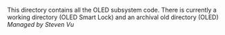 This directory contains all the OLED subsystem code. There is currently a working directory (OLED Smart Lock) and an archival old directory (OLED)  
*Managed by Steven Vu*
